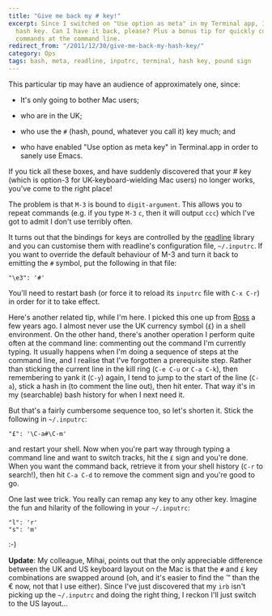 ```yaml
---
title: "Give me back my # key!"
excerpt: Since I switched on "Use option as meta" in my Terminal app, I've lost my
  hash key. Can I have it back, please? Plus a bonus tip for quickly commenting out
  commands at the command line.
redirect_from: "/2011/12/30/give-me-back-my-hash-key/"
category: Ops
tags: bash, meta, readline, inputrc, terminal, hash key, pound sign
---
```

This particular tip may have an audience of approximately one, since:

* It's only going to bother Mac users;

* who are in the UK;

* who use the `#` (hash, pound, whatever you call it) key much; and

* who have enabled "Use option as meta key" in Terminal.app in order to sanely use Emacs.

If you tick all these boxes, and have suddenly discovered that your # key (which is option-3 for UK-keyboard-wielding Mac users) no longer works, you've come to the right place!

The problem is that `M-3` is bound to `digit-argument`. This allows you to repeat commands (e.g. if you type `M-3` `c`, then it will output `ccc`) which I've got to admit I don't use terribly often.

It turns out that the bindings for keys are controlled by the [readline](http://cnswww.cns.cwru.edu/php/chet/readline/rltop.html) library and you can customise them with readline's configuration file, `~/.inputrc`. If you want to override the default behaviour of M-3 and turn it back to emitting the `#` symbol, put the following in that file:

    "\e3": '#'

You'll need to restart bash (or force it to reload its `inputrc` file with `C-x C-r`) in order for it to take effect.

Here's another related tip, while I'm here. I picked this one up from [Ross](http://blog.rah.org/) a few years ago. I almost never use the UK currency symbol (`£`) in a shell environment. On the other hand, there's another operation I perform quite often at the command line: commenting out the command I'm currently typing. It usually happens when I'm doing a sequence of steps at the command line, and I realise that I've forgotten a prerequisite step. Rather than sticking the current line in the kill ring (`C-e C-u` or `C-a C-k`), then remembering to yank it (`C-y`) again, I tend to jump to the start of the line (`C-a`), stick a hash in (to comment the line out), then hit enter. That way it's in my (searchable) bash history for when I next need it.

But that's a fairly cumbersome sequence too, so let's shorten it. Stick the following in `~/.inputrc`:

    "£": '\C-a#\C-m'

and restart your shell. Now when you're part way through typing a command line and want to switch tracks, hit the `£` sign and you're done. When you want the command back, retrieve it from your shell history (`C-r` to search!), then hit `C-a C-d` to remove the comment sign and you're good to go.

One last wee trick. You really can remap any key to any other key. Imagine the fun and hilarity of the following in your `~/.inputrc`:

    "l": 'r'
    "s": 'm'

\:-)

**Update**: My colleague, Mihai, points out that the only appreciable difference between the UK and US keyboard layout on the Mac is that the `#` and `£` key combinations are swapped around (oh, and it's easier to find the ™ than the € now, not that I use either). Since I've just discovered that my `irb` isn't picking up the `~/.inputrc` and doing the right thing, I reckon I'll just switch to the US layout...
